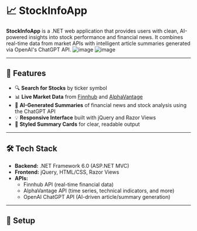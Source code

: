 # 📈 StockInfoApp

**StockInfoApp** is a .NET web application that provides users with clean, AI-powered insights into stock performance and financial news. It combines real-time data from market APIs with intelligent article summaries generated via OpenAI's ChatGPT API.
![image](https://github.com/user-attachments/assets/595f02bb-cd40-48d9-8072-f93eba0af2f4)
![image](https://github.com/user-attachments/assets/cecbdb11-df0e-42ab-a5ee-cef4ea2eff23)

---

## 🚀 Features

- 🔍 **Search for Stocks** by ticker symbol
- 📊 **Live Market Data** from [Finnhub](https://finnhub.io) and [AlphaVantage](https://www.alphavantage.co)
- 🧠 **AI-Generated Summaries** of financial news and stock analysis using the ChatGPT API
- 💡 **Responsive Interface** built with jQuery and Razor Views
- 🎨 **Styled Summary Cards** for clear, readable output

---

## 🛠️ Tech Stack

- **Backend:** .NET Framework 6.0 (ASP.NET MVC)
- **Frontend:** jQuery, HTML/CSS, Razor Views
- **APIs:**
  - Finnhub API (real-time financial data)
  - AlphaVantage API (time series, technical indicators, and more)
  - OpenAI ChatGPT API (AI-driven article/summary generation)

---

## 🔧 Setup
